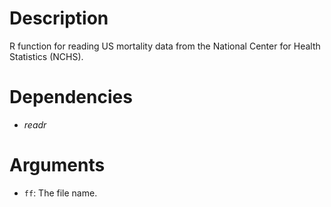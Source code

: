 # Description

R function for reading US mortality data from the National Center for Health Statistics (NCHS).

# Dependencies

- *readr*

# Arguments

- `ff`: The file name.